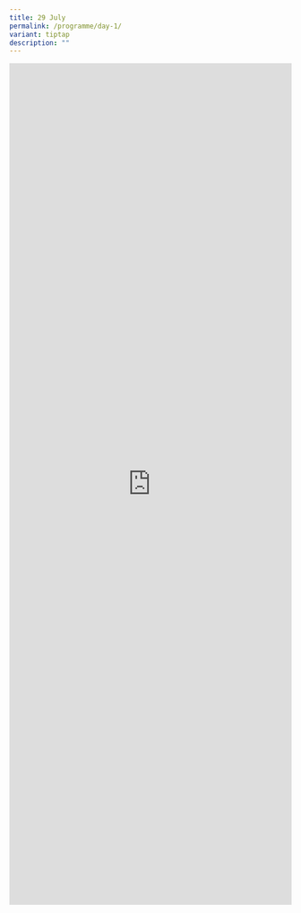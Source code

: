 ```yaml
---
title: 29 July
permalink: /programme/day-1/
variant: tiptap
description: ""
---
```

<div class="iframe-wrapper">
<iframe style="border: none;" height="1500px" width="100%" allowfullscreen="true" frameborder="0" src="https://docs.google.com/document/d/e/2PACX-1vS5mDSkXW1IOt2nnAu83wZqm8U3vLVbIWRe0My7rD4TicYofRVESgWc_qnVSnhi3UiJedYP-_nj9LhS/pub?embedded=true"></iframe>
</div>
<p></p>